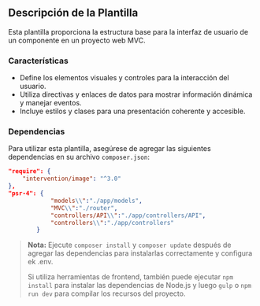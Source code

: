 ## Descripción de la Plantilla

Esta plantilla proporciona la estructura base para la interfaz de usuario de un componente en un proyecto web MVC.

### Características

- Define los elementos visuales y controles para la interacción del usuario.
- Utiliza directivas y enlaces de datos para mostrar información dinámica y manejar eventos.
- Incluye estilos y clases para una presentación coherente y accesible.

### Dependencias

Para utilizar esta plantilla, asegúrese de agregar las siguientes dependencias en su archivo `composer.json`:

```json
"require": {
    "intervention/image": "^3.0"
},
"psr-4": {
            "models\\":"./app/models",
            "MVC\\":"./router",
            "controllers/API\\":"./app/controllers/API",
            "controllers\\":"./app/controllers"
        }
```

> **Nota:** Ejecute `composer install` y `composer update` después de agregar las dependencias para instalarlas correctamente y configura ek .env.
>
> Si utiliza herramientas de frontend, también puede ejecutar `npm install` para instalar las dependencias de Node.js y luego `gulp` o `npm run dev` para compilar los recursos del proyecto.



